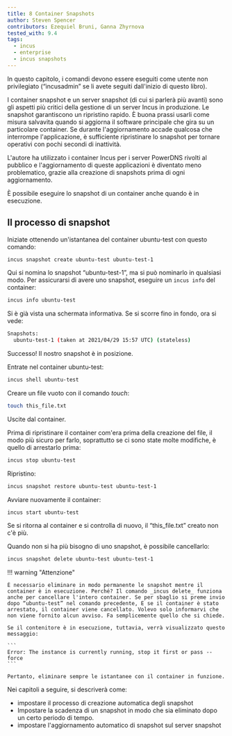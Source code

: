 ```yaml
---
title: 8 Container Snapshots
author: Steven Spencer
contributors: Ezequiel Bruni, Ganna Zhyrnova
tested_with: 9.4
tags:
  - incus
  - enterprise
  - incus snapshots
---
```


In questo capitolo, i comandi devono essere eseguiti come utente non privilegiato (“incusadmin” se li avete seguiti dall'inizio di questo libro).

I container snapshot e un server snapshot (di cui si parlerà più avanti) sono gli aspetti più critici della gestione di un server Incus in produzione. Le snapshot garantiscono un ripristino rapido. È buona prassi usarli come misura salvavita quando si aggiorna il software principale che gira su un particolare container. Se durante l'aggiornamento accade qualcosa che interrompe l'applicazione, è sufficiente ripristinare lo snapshot per tornare operativi con pochi secondi di inattività.

L'autore ha utilizzato i container Incus per i server PowerDNS rivolti al pubblico e l'aggiornamento di queste applicazioni è diventato meno problematico, grazie alla creazione di snapshots prima di ogni aggiornamento.

È possibile eseguire lo snapshot di un container anche quando è in esecuzione.

## Il processo di snapshot

Iniziate ottenendo un'istantanea del container ubuntu-test con questo comando:

```bash
incus snapshot create ubuntu-test ubuntu-test-1
```

Qui si nomina lo snapshot “ubuntu-test-1”, ma si può nominarlo in qualsiasi modo. Per assicurarsi di avere uno snapshot, eseguire un `incus info` del container:

```bash
incus info ubuntu-test
```

Si è già vista una schermata informativa. Se si scorre fino in fondo, ora si vede:

```bash
Snapshots:
  ubuntu-test-1 (taken at 2021/04/29 15:57 UTC) (stateless)
```

Successo! Il nostro snapshot è in posizione.

Entrate nel container ubuntu-test:

```bash
incus shell ubuntu-test
```

Creare un file vuoto con il comando _touch_:

```bash
touch this_file.txt
```

Uscite dal container.

Prima di ripristinare il container com'era prima della creazione del file, il modo più sicuro per farlo, soprattutto se ci sono state molte modifiche, è quello di arrestarlo prima:

```bash
incus stop ubuntu-test
```

Ripristino:

```bash
incus snapshot restore ubuntu-test ubuntu-test-1
```

Avviare nuovamente il container:

```bash
incus start ubuntu-test
```

Se si ritorna al container e si controlla di nuovo, il “this_file.txt” creato non c'è più.

Quando non si ha più bisogno di uno snapshot, è possibile cancellarlo:

```bash
incus snapshot delete ubuntu-test ubuntu-test-1
```

!!! warning "Attenzione"

````
È necessario eliminare in modo permanente le snapshot mentre il container è in esecuzione. Perché? Il comando _incus delete_ funziona anche per cancellare l'intero container. Se per sbaglio si preme invio dopo “ubuntu-test” nel comando precedente, E se il container è stato arrestato, il container viene cancellato. Volevo solo informarvi che non viene fornito alcun avviso. Fa semplicemente quello che si chiede.

Se il contenitore è in esecuzione, tuttavia, verrà visualizzato questo messaggio:

```
Error: The instance is currently running, stop it first or pass --force
```

Pertanto, eliminare sempre le istantanee con il container in funzione.
````

Nei capitoli a seguire, si descriverà come:

- impostare il processo di creazione automatica degli snapshot
- Impostare la scadenza di un snapshot in modo che sia eliminato dopo un certo periodo di tempo.
- impostare l'aggiornamento automatico di snapshot sul server snapshot
